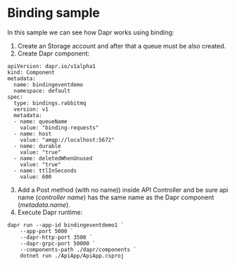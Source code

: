 # Binding sample

In this sample we can see how Dapr works using binding:
1. Create an Storage account and after that a queue must be also created.
2. Create Dapr component:
```
apiVersion: dapr.io/v1alpha1
kind: Component
metadata:
  name: bindingeventdemo
  namespace: default
spec:
  type: bindings.rabbitmq
  version: v1
  metadata:
  - name: queueName
    value: "binding-requests"
  - name: host
    value: "amqp://localhost:5672"
  - name: durable
    value: "true"
  - name: deletedWhenUnused
    value: "true"
  - name: ttlInSeconds
    value: 600

```
3. Add a Post method (with no name)) inside API Controller and be sure api name (*controller name*) has the same name as the Dapr component (*metadata.name*).
4. Execute Dapr runtime:
```
dapr run --app-id bindingeventdemo1 `
    --app-port 5000 `
    --dapr-http-port 3500 `
    --dapr-grpc-port 50000 `
    --components-path ./dapr/components `
    dotnet run ./ApiApp/ApiApp.csproj
```